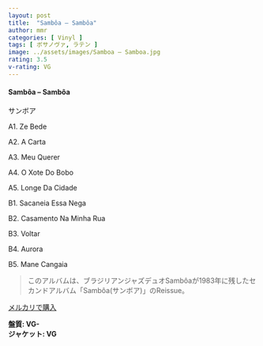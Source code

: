 ```yaml
---
layout: post
title:  "Sambôa – Sambôa"
author: mmr
categories: [ Vinyl ]
tags: [ ボサノヴァ, ラテン ]
image: ../assets/images/Samboa – Samboa.jpg
rating: 3.5
v-rating: VG
---
```


#### Sambôa – Sambôa

サンボア

A1. Ze Bede

A2. A Carta

A3. Meu Querer

A4. O Xote Do Bobo

A5. Longe Da Cidade

B1. Sacaneia Essa Nega

B2. Casamento Na Minha Rua

B3. Voltar

B4. Aurora

B5. Mane Cangaia

> このアルバムは、ブラジリアンジャズデュオSambôaが1983年に残したセカンドアルバム「Sambôa(サンボア)」のReissue。

[メルカリで購入](https://jp.mercari.com/item/m50258668911)

<div class="mt-4 mb-4 d-flex align-items-center">
<strong class="mr-1">盤質: VG-</strong>
</div>
<div class="mt-4 mb-4 d-flex align-items-center">
<strong class="mr-1">ジャケット: VG</strong>
</div>
